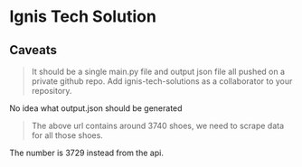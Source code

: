 # Ignis Tech Solution

## Caveats
> It should be a single main.py file and output json file all pushed on a private github repo. Add ignis-tech-solutions as a collaborator to your repository.

No idea what output.json should be generated

> The above url contains around 3740 shoes, we need to scrape data for all those shoes.

The number is 3729 instead from the api.
